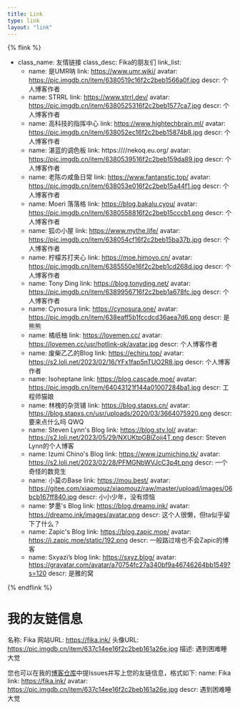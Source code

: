 ```yaml
---
title: Link
type: link
layout: "link"
---
```

{% flink %}
- class_name: 友情链接
  class_desc: Fika的朋友们
  link_list:
    - name: 是UMR呐
      link: https://www.umr.wiki/
      avatar: https://pic.imgdb.cn/item/6380519c16f2c2beb1566a0f.jpg
      descr: 个人博客作者
    - name: STRRL
      link: https://www.strrl.dev/
      avatar: https://pic.imgdb.cn/item/6380525316f2c2beb1577ca7.jpg
      descr: 个人博客作者
    - name: 高科技的指挥中心
      link: https://www.hightechbrain.ml/
      avatar: https://pic.imgdb.cn/item/638052ec16f2c2beb15874b8.jpg
      descr: 个人博客作者
    - name: 湛蓝的调色板
      link: https:////nekoq.eu.org/
      avatar: https://pic.imgdb.cn/item/6380539516f2c2beb159da89.jpg
      descr: 个人博客作者
    - name: 老陈の咸鱼日常
      link: https://www.fantanstic.top/
      avatar: https://pic.imgdb.cn/item/638053e016f2c2beb15a44f1.jpg
      descr: 个人博客作者
    - name: Moeri 落落格
      link: https://blog.bakalu.cyou/
      avatar: https://pic.imgdb.cn/item/6380558816f2c2beb15cccb1.png
      descr: 个人博客作者
    - name: 狐の小屋
      link: https://www.mythe.life/
      avatar: https://pic.imgdb.cn/item/638054cf16f2c2beb15ba37b.jpg
      descr: 个人博客作者
    - name: 柠檬苏打夹心
      link: https://moe.himoyo.cn/
      avatar: https://pic.imgdb.cn/item/6385550e16f2c2beb1cd268d.jpg
      descr: 个人博客作者
    - name: Tony Ding
      link: https://blog.tonyding.net/
      avatar: https://pic.imgdb.cn/item/6389956716f2c2beb1a678fc.jpg
      descr: 个人博客作者
    - name: Cynosura
      link: https://cynosura.one/
      avatar: https://pic.imgdb.cn/item/638eaff5b1fccdcd36aea7d6.png
      descr: 是熊熊
    - name: 橘纸柚
      link: https://lovemen.cc/
      avatar: https://lovemen.cc/usr/hotlink-ok/avatar.jpg
      descr: 个人博客作者
    - name: 废柴乙乙的Blog
      link: https://echiru.top/
      avatar: https://s2.loli.net/2023/02/16/YFx1fap5nTUO2R8.jpg
      descr: 个人博客作者
    - name: Isoheptane
      link: https://blog.cascade.moe/
      avatar: https://pic.imgdb.cn/item/64043121f144a01007284ba1.jpg
      descr: 工程师猫娘
    - name: 林槐的杂货铺
      link: https://blog.stapxs.cn/
      avatar: https://blog.stapxs.cn/usr/uploads/2020/03/3664075920.png
      descr: 要来点什么吗 QWQ
    - name: Steven Lynn's Blog
      link: https://blog.stv.lol/
      avatar: https://s2.loli.net/2023/05/29/NXUKtpGBlZoij4T.png
      descr: Steven Lynn的个人博客
    - name: Izumi Chino's Blog
      link: https://www.izumichino.tk/
      avatar: https://s2.loli.net/2023/02/28/PFMGNbWVJcC3p4t.png
      descr: 一个奇怪的数竞生
    - name: 小莫のBase
      link: https://mou.best/
      avatar: https://gitee.com/xiaomouz/xiaomouz/raw/master/upload/images/06bcb167ff840.jpg
      descr: 小小少年，没有烦恼
    - name: 梦墨's Blog
      link: https://blog.dreamo.ink/
      avatar: https://dreamo.ink/images/avatar.png
      descr: 这个人很懒，但ta似乎留下了什么？
    - name: Zapic's Blog
      link: https://blog.zapic.moe/
      avatar: https://i.zapic.moe/static/192.png
      descr: 一般路过啥也不会Zapic的博客
    - name: Sxyazi’s blog
      link: https://sxyz.blog/
      avatar: https://gravatar.com/avatar/a70754fc27a340bf9a46746264bb1549?s=120
      descr: 是雅的窝

{% endflink %}

# 我的友链信息
名称: Fika
网站URL: https://fika.ink/
头像URL: https://pic.imgdb.cn/item/637c14ee16f2c2beb161a26e.jpg
描述: 遇到困难睡大觉

您也可以在我的[博客仓库](https://github.com/FikaNeko/FikaNeko.github.io/issues)中提Issues并写上您的友链信息，格式如下:
name: Fika
link: https://fika.ink/
avatar: https://pic.imgdb.cn/item/637c14ee16f2c2beb161a26e.jpg
descr: 遇到困难睡大觉